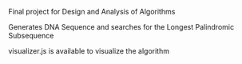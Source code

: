 Final project for Design and Analysis of Algorithms

Generates DNA Sequence and searches for the Longest Palindromic Subsequence

visualizer.js is available to visualize the algorithm
